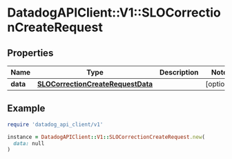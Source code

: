# DatadogAPIClient::V1::SLOCorrectionCreateRequest

## Properties

| Name | Type | Description | Notes |
| ---- | ---- | ----------- | ----- |
| **data** | [**SLOCorrectionCreateRequestData**](SLOCorrectionCreateRequestData.md) |  | [optional] |

## Example

```ruby
require 'datadog_api_client/v1'

instance = DatadogAPIClient::V1::SLOCorrectionCreateRequest.new(
  data: null
)
```

